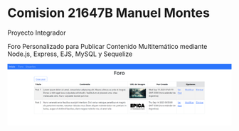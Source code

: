 # Comision 21647B Manuel Montes
 
Proyecto Integrador

Foro Personalizado para Publicar Contenido Multitemático mediante Node.js, Express, EJS, MySQL y Sequelize

![Imagen Foro](https://raw.githubusercontent.com/ManuMontes7/Comision-21647B-Manuel-Montes/main/src/views/common/readme.png)
